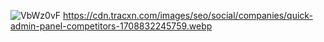 
![VbWz0vF](https://user-images.githubusercontent.com/113003581/221486394-70a41f3e-688e-4754-8eae-0afa49722c88.jpg)
https://cdn.tracxn.com/images/seo/social/companies/quick-admin-panel-competitors-1708832245759.webp
